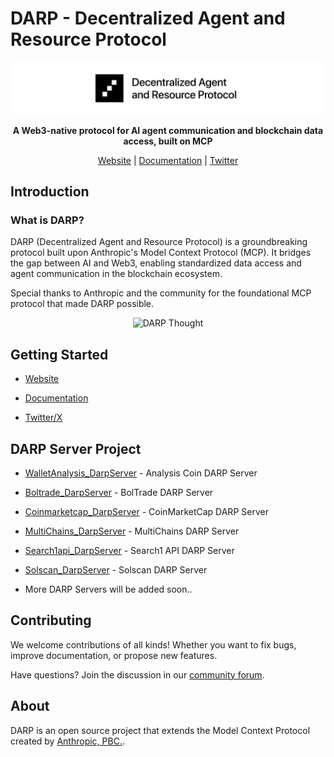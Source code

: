 # DARP - Decentralized Agent and Resource Protocol

<p align="center">
  <img src="assets/darp.png" alt="DARP Logo" />
</p>

<p align="center">
  <strong>A Web3-native protocol for AI agent communication and blockchain data access, built on MCP</strong>
</p>

<p align="center">
  <a href="https://highkey.ai">Website</a> |
  <a href="https://docs.highkey.ai/">Documentation</a> |
  <a href="https://x.com/highkey_ai">Twitter</a>
</p>


## Introduction

### What is DARP?

DARP (Decentralized Agent and Resource Protocol) is a groundbreaking protocol built upon Anthropic's Model Context Protocol (MCP). It bridges the gap between AI and Web3, enabling standardized data access and agent communication in the blockchain ecosystem.

Special thanks to Anthropic and the community for the foundational MCP protocol that made DARP possible.



<p align="center">
  <img src="https://docs.highkey.ai/~gitbook/image?url=https%3A%2F%2F4103679112-files.gitbook.io%2F%7E%2Ffiles%2Fv0%2Fb%2Fgitbook-x-prod.appspot.com%2Fo%2Fspaces%252FzNVuFDAMBwjqJzx3lDwJ%252Fuploads%252FtnedRTRnadWZ34DGQ2NI%252FHTTP%2520vs%2520DARP.png%3Falt%3Dmedia%26token%3D29c13eb5-7aff-4497-b331-d90a5e9c0bac&width=768&dpr=4&quality=100&sign=49603232&sv=2" width="500" alt="DARP Thought" />
</p>

## Getting Started

-  [Website](https://highkey.ai)  

-  [Documentation](https://docs.highkey.ai) 

-  [Twitter/X](https://x.com/highkey_ai) 

## DARP Server Project 
- [WalletAnalysis_DarpServer](https://github.com/DARPAI/WalletAnalysis_DarpServer) - Analysis Coin DARP Server
- [Boltrade_DarpServer](https://github.com/DARPAI/Boltrade_DarpServer) - BolTrade DARP Server
- [Coinmarketcap_DarpServer](https://github.com/DARPAI/Coinmarketcap_DarpServer) - CoinMarketCap DARP Server
- [MultiChains_DarpServer](https://github.com/DARPAI/MultiChains_DarpServer) - MultiChains DARP Server
- [Search1api_DarpServer](https://github.com/DARPAI/Search1api_DarpServer) - Search1 API DARP Server
- [Solscan_DarpServer](https://github.com/DARPAI/Solscan_DarpServer) - Solscan DARP Server

 - More DARP Servers will be added soon..

## Contributing


We welcome contributions of all kinds! Whether you want to fix bugs, improve documentation, or propose new features.

Have questions? Join the discussion in our [community forum](https://github.com/orgs/DARPAI/discussions).
## About

DARP is an open source project that extends the Model Context Protocol created by [Anthropic, PBC.](https://anthropic.com). 
